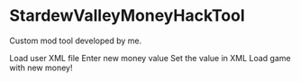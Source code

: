 # StardewValleyMoneyHackTool
Custom mod tool developed by me. 

Load user XML file
Enter new money value
Set the value in XML
Load game with new money!
